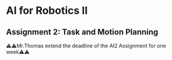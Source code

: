 # AI for Robotics II
## Assignment 2: Task and Motion Planning
⚠️⚠️Mr.Thomas extend the deadline of the AI2 Assignment for one week⚠️⚠️

